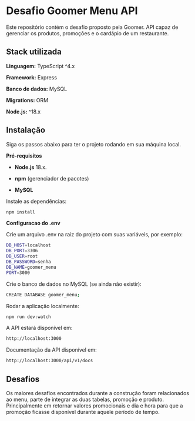 
# Desafio Goomer Menu API

Este repositório contém o desafio proposto pela Goomer. API capaz de gerenciar os produtos, promoções e o cardápio de um restaurante.


## Stack utilizada

**Linguagem:** TypeScript ^4.x

**Framework:** Express

**Banco de dados:** MySQL

**Migrations:** ORM

**Node.js:** ^18.x


## Instalação

Siga os passos abaixo para ter o projeto rodando em sua máquina local.

**Pré-requisitos**

- **Node.js** 18.x.

- **npm** (gerenciador de pacotes)

- **MySQL**

Instale as dependências:
```bash
npm install
```

**Configuracao do .env**

Crie um arquivo .env na raiz do projeto com suas variáveis, por exemplo:

```bash
DB_HOST=localhost
DB_PORT=3306
DB_USER=root
DB_PASSWORD=senha
DB_NAME=goomer_menu
PORT=3000
```
Crie o banco de dados no MySQL (se ainda não existir):

```bash
CREATE DATABASE goomer_menu;
```

Rodar a aplicação localmente:

```bash
npm run dev:watch

```
A API estará disponível em:
```bash
http://localhost:3000
```
Documentação da API disponível em: 
```bash
http://localhost:3000/api/v1/docs
```
## Desafios

Os maiores desafios encontrados durante a construção foram relacionados ao menu, parte de integrar as duas tabelas, promoção e produto. Principalmente em retornar valores promocionais e dia e hora para que a promoção ficasse disponível durante aquele período de tempo.